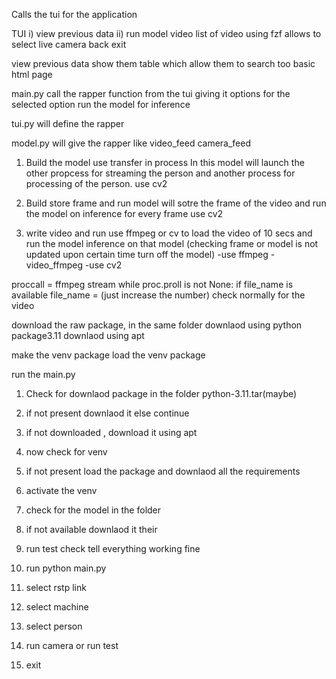 Calls the tui for the application 

TUI 
 i) view previous data
 ii) run model
    video
        list of video using fzf allows to select
    live camera
    back
exit

view previous data 
 show them table which allow them to search too
 basic html page

main.py
    call the rapper function from the tui giving it options
    for the selected option run the model for inference

tui.py
    will define the rapper

model.py will give the rapper like 
    video_feed
    camera_feed
    
1. Build the model use transfer in process
	In this model will launch the other propcess for streaming the person and another process for processing of the person. 
	 	use cv2
	
2. Build store frame and run model
	will sotre the frame of the video and run the model on inference for every frame
		use cv2
	
3. write video and run
	use ffmpeg or cv to load the video of 10 secs and run the model inference on that model (checking frame or model is not updated upon certain time turn off the model)
		-use ffmpeg - video_ffmpeg
		-use cv2







proccall =  ffmpeg stream
while proc.proll is not None:
    if file_name is available
        file_name = (just increase the number)
            check normally for the video




download the raw package, in the same folder
downlaod using python package3.11
downlaod using apt

make the venv package
load the venv package

run the main.py


1. Check for downlaod package in the folder python-3.11.tar(maybe)
2. if not present downlaod it else continue
3. if not downloaded , download it using apt
4. now check for venv
5. if not present load the package and downlaod all the requirements
6. activate the venv
7. check for the model in the folder
8. if not available downlaod it their
9. run test check tell everything working fine
10. run python main.py


1. select rstp link
2. select machine
3. select person
4. run camera or run test
5. exit